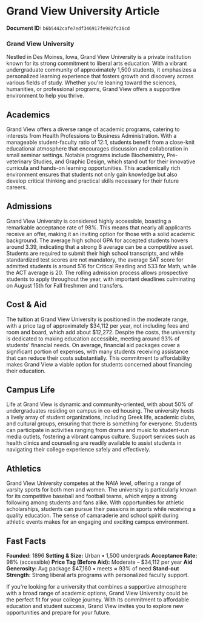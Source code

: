 # Grand View University Article

**Document ID:** `b6b5442cafe7edf346917fe982fc36cd`

### Grand View University

Nestled in Des Moines, Iowa, Grand View University is a private institution known for its strong commitment to liberal arts education. With a vibrant undergraduate community of approximately 1,500 students, it emphasizes a personalized learning experience that fosters growth and discovery across various fields of study. Whether you're leaning toward the sciences, humanities, or professional programs, Grand View offers a supportive environment to help you thrive.

## Academics
Grand View offers a diverse range of academic programs, catering to interests from Health Professions to Business Administration. With a manageable student-faculty ratio of 12:1, students benefit from a close-knit educational atmosphere that encourages discussion and collaboration in small seminar settings. Notable programs include Biochemistry, Pre-veterinary Studies, and Graphic Design, which stand out for their innovative curricula and hands-on learning opportunities. This academically rich environment ensures that students not only gain knowledge but also develop critical thinking and practical skills necessary for their future careers.

## Admissions
Grand View University is considered highly accessible, boasting a remarkable acceptance rate of 98%. This means that nearly all applicants receive an offer, making it an inviting option for those with a solid academic background. The average high school GPA for accepted students hovers around 3.39, indicating that a strong B average can be a competitive asset. Students are required to submit their high school transcripts, and while standardized test scores are not mandatory, the average SAT score for admitted students is around 516 for Critical Reading and 533 for Math, while the ACT average is 20. The rolling admission process allows prospective students to apply throughout the year, with important deadlines culminating on August 15th for Fall freshmen and transfers.

## Cost & Aid
The tuition at Grand View University is positioned in the moderate range, with a price tag of approximately $34,112 per year, not including fees and room and board, which add about $12,272. Despite the costs, the university is dedicated to making education accessible, meeting around 93% of students' financial needs. On average, financial aid packages cover a significant portion of expenses, with many students receiving assistance that can reduce their costs substantially. This commitment to affordability makes Grand View a viable option for students concerned about financing their education.

## Campus Life
Life at Grand View is dynamic and community-oriented, with about 50% of undergraduates residing on campus in co-ed housing. The university hosts a lively array of student organizations, including Greek life, academic clubs, and cultural groups, ensuring that there is something for everyone. Students can participate in activities ranging from drama and music to student-run media outlets, fostering a vibrant campus culture. Support services such as health clinics and counseling are readily available to assist students in navigating their college experience safely and effectively.

## Athletics
Grand View University competes at the NAIA level, offering a range of varsity sports for both men and women. The university is particularly known for its competitive baseball and football teams, which enjoy a strong following among students and fans alike. With opportunities for athletic scholarships, students can pursue their passions in sports while receiving a quality education. The sense of camaraderie and school spirit during athletic events makes for an engaging and exciting campus environment.

## Fast Facts
**Founded:** 1896
**Setting & Size:** Urban • 1,500 undergrads
**Acceptance Rate:** 98% (accessible)
**Price Tag (Before Aid):** Moderate – $34,112 per year
**Aid Generosity:** Avg package $47,160 • meets ≈ 93% of need
**Stand-out Strength:** Strong liberal arts programs with personalized faculty support.

If you're looking for a university that combines a supportive atmosphere with a broad range of academic options, Grand View University could be the perfect fit for your college journey. With its commitment to affordable education and student success, Grand View invites you to explore new opportunities and prepare for your future.
